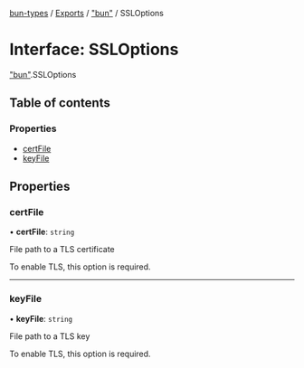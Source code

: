 [bun-types](https://oven-sh.github.io/bun-types/README.md) / [Exports](https://oven-sh.github.io/bun-types/modules.md) / ["bun"](https://oven-sh.github.io/bun-types/modules/bun_.md) / SSLOptions

# Interface: SSLOptions

["bun"](https://oven-sh.github.io/bun-types/modules/bun_.md).SSLOptions

## Table of contents

### Properties

- [certFile](https://oven-sh.github.io/bun-types/interfaces/bun_.SSLOptions.md#certfile)
- [keyFile](https://oven-sh.github.io/bun-types/interfaces/bun_.SSLOptions.md#keyfile)

## Properties

### certFile

• **certFile**: `string`

File path to a TLS certificate

To enable TLS, this option is required.

___

### keyFile

• **keyFile**: `string`

File path to a TLS key

To enable TLS, this option is required.
